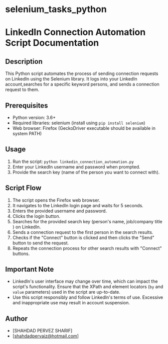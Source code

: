 # selenium_tasks_python

# LinkedIn Connection Automation Script Documentation

## Description
This Python script automates the process of sending connection requests on LinkedIn using the Selenium library.
It logs into your LinkedIn account,searches for a specific keyword persons, and sends a connection request to them.

## Prerequisites
- Python version: 3.6+
- Required libraries: selenium (install using `pip install selenium`)
- Web browser: Firefox (GeckoDriver executable should be available in system PATH)

## Usage
1. Run the script: `python linkedin_connection_automation.py`
2. Enter your LinkedIn username and password when prompted.
3. Provide the search key (name of the person you want to connect with).

## Script Flow
1. The script opens the Firefox web browser.
2. It navigates to the LinkedIn login page and waits for 5 seconds.
3. Enters the provided username and password.
4. Clicks the login button.
5. Searches for the provided search key (person's name, job/company title ) on LinkedIn.
6. Sends a connection request to the first person in the search results.
7. Checks if the "Connect" button is clicked and then clicks the "Send" button to send the request.
8. Repeats the connection process for other search results with "Connect" buttons.

## Important Note
- LinkedIn's user interface may change over time, which can impact the script's functionality.
  Ensure that the XPath and element locators (`by` and `value` parameters) used in the script are up-to-date.
- Use this script responsibly and follow LinkedIn's terms of use. Excessive and inappropriate use may result in account suspension.

## Author
- [SHAHDAD PERVEZ SHARIF]
- [shahdadpervaiz@hotmail.com]
